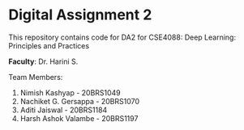 # Digital Assignment 2
This repository contains code for DA2 for CSE4088: Deep Learning: Principles and Practices

**Faculty**: Dr. Harini S.

Team Members: 
1. Nimish Kashyap - 20BRS1049
2. Nachiket G. Gersappa - 20BRS1070
3. Aditi Jaiswal - 20BRS1184
4. Harsh Ashok Valambe - 20BRS1197
